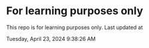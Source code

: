 # For learning purposes only
This repo is for learning purposes only.
Last updated at

Tuesday, April 23, 2024 9:38:26 AM

